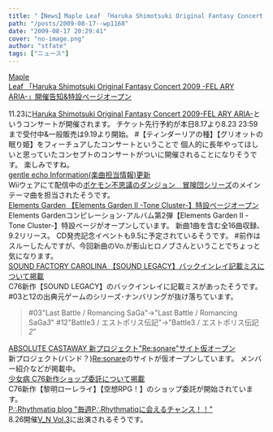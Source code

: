 ```yaml
---
title: "【News】Maple Leaf 「Haruka Shimotsuki Original Fantasy Concert 2009  -FEL ARY ARIA-」開催告知&特設ページオープン"
path: "/posts/2009-08-17--wp1168"
date: "2009-08-17 20:29:41"
cover: "no-image.png"
author: "stfate"
tags: ["ニュース"]
---
```


<style type="text/css">
<!--
p {white-space: pre-wrap};
-->
</style>

<a class="topics" href="http://shimotsukin.com/" target="_blank">Maple Leaf 「Haruka Shimotsuki Original Fantasy Concert 2009
-FEL ARY ARIA-」開催告知&特設ページオープン</a>
<div class="news">11.23に<a href="http://www.team-e.co.jp/sp/archive/ofc2009.html" target="_blank">Haruka Shimotsuki Original Fantasy Concert 2009-FEL ARY ARIA-</a>というコンサートが開催されます。
チケット先行予約が本日8.17より8.23 23:59まで受付中&一般販売は9.19より開始。
#【ティンダーリアの種】【グリオットの眠り姫】をフィーチュアしたコンサートということで
個人的に長年やってほしいと思っていたコンセプトのコンサートがついに開催されることになりそうです。
楽しみですね。</div>
<a class="topics" href="http://www.gentleecho.net/info.html" target="_blank">gentle echo Information(楽曲担当情報)更新</a>
<div class="news">Wiiウェアにて配信中の<a href="http://www.pokemon.co.jp/special/dungeon_boukendan/" target="_blank">ポケモン不思議のダンジョン　冒険団シリーズ</a>のメインテーマ曲を担当されたそうです。</div>
<a class="topics" href="http://www.elements-garden.com/tonecluster/" target="_blank">Elements Garden 【Elements Garden Ⅱ -Tone Cluster-】特設ページオープン</a>
<div class="news">Elements Gardenコンピレーション･アルバム第2弾【Elements Garden Ⅱ -Tone Cluster-】特設ページがオープンしています。
新曲1曲を含む全16曲収録、9.2リリース。
CD発売記念イベントも9.5に予定されているそうです。
#前作はスルーしたんですが、今回新曲のVo.が影山ヒロノブさんということでちょっと気になります。</div>
<a class="topics" href="http://carolina.web.infoseek.co.jp/" target="_blank">SOUND FACTORY CAROLINA 【SOUND LEGACY】バックインレイ記載ミスについて掲載</a>
<div class="news">C76新作【SOUND LEGACY】のバックインレイに記載ミスがあったそうです。
#03と12の出典元ゲームのシリーズ･ナンバリングが抜け落ちています。
<blockquote>#03"Last Battle / Romancing SaGa"→"Last Battle / Romancing SaGa<em>3</em>"
#12"Battle3 / エストポリス伝記"→"Battle3 / エストポリス伝記<em>2</em>"</blockquote></div>
<a class="topics" href="http://resonare.daynight.jp/index.html" target="_blank">ABSOLUTE CASTAWAY 新プロジェクト"Re:sonare"サイト仮オープン</a>
<div class="news">新プロジェクト(バンド？)<a href="http://resonare.daynight.jp/" target="_blank">Re:sonare</a>のサイトが仮オープンしています。
メンバー紹介などが掲載中。</div>
<a class="topics" href="http://www.girldisease.com/" target="_blank">少女病 C76新作ショップ委託について掲載</a>
<div class="news">C76新作【黎明ローレライ】【空想RPG！】のショップ委託が開始されています。</div>
<a class="topics" href="http://prq.blog44.fc2.com/" target="_blank">P∴Rhythmatiq blog "毎週P∴Rhythmatiqに会えるチャンス！！"</a>
<div class="news">8.26開催<a href="http://vnavss.blog47.fc2.com/" target="_blank">V_N Vol.3</a>に出演されるそうです。</div>
